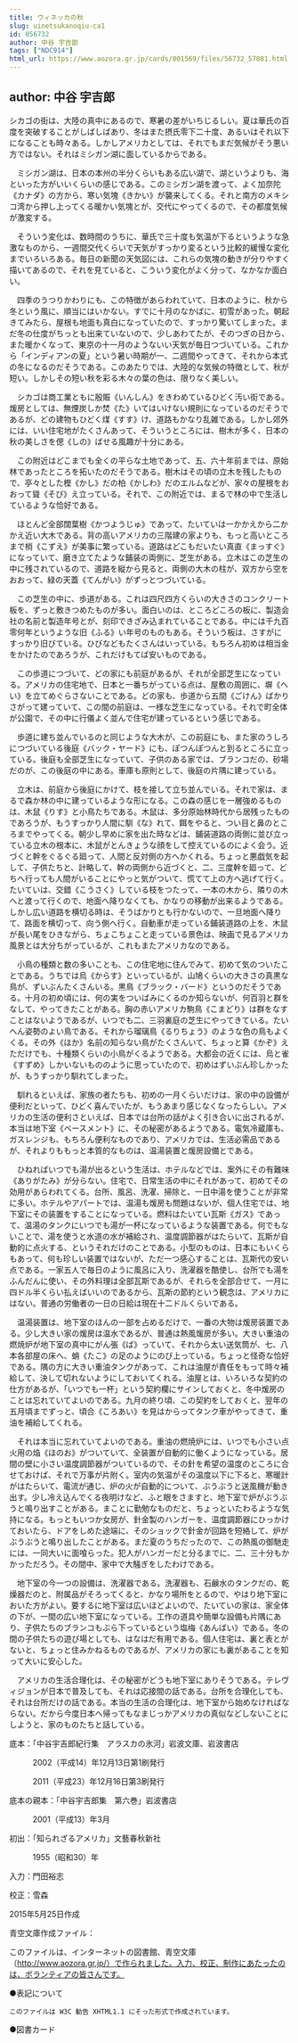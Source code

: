 ```yaml
---
title: ウィネッカの秋
slug: uinetsukanoqiu-ca1
id: 056732
author: 中谷 宇吉郎
tags: ["NDC914"]
html_url: https://www.aozora.gr.jp/cards/001569/files/56732_57081.html
---
```


## author: 中谷 宇吉郎

シカゴの街は、大陸の真中にあるので、寒暑の差がいちじるしい。夏は華氏の百度を突破することがしばしばあり、冬はまた摂氏零下二十度、あるいはそれ以下になることも時々ある。しかしアメリカとしては、それでもまだ気候がそう悪い方ではない。それはミシガン湖に面しているからである。

　ミシガン湖は、日本の本州の半分くらいもある広い湖で、湖というよりも、海といった方がいいくらいの感じである。このミシガン湖を渡って、よく加奈陀《カナダ》の方から、寒い気塊《きかい》が襲来してくる。それと南方のメキシコ湾から押し上ってくる暖かい気塊とが、交代にやってくるので、その都度気候が激変する。

　そういう変化は、数時間のうちに、華氏で三十度も気温が下るというような急激なものから、一週間交代くらいで天気がすっかり変るという比較的緩慢な変化までいろいろある。毎日の新聞の天気図には、これらの気塊の動きが分りやすく描いてあるので、それを見ていると、こういう変化がよく分って、なかなか面白い。

　四季のうつりかわりにも、この特徴があらわれていて、日本のように、秋から冬という風に、順当にはいかない。すでに十月のなかばに、初雪があった。朝起きてみたら、屋根も地面も真白になっていたので、すっかり驚いてしまった。まだ冬の仕度がちっとも出来ていないので、少しあわてたが、そのつぎの日から、また暖かくなって、東京の十一月のようないい天気が毎日つづいている。これから「インディアンの夏」という暑い時期が一、二週間やってきて、それから本式の冬になるのだそうである。このあたりでは、大陸的な気候の特徴として、秋が短い。しかしその短い秋を彩る木々の葉の色は、限りなく美しい。

　シカゴは商工業ともに殷賑《いんしん》をきわめているひどく汚い街である。煖房としては、無煙炭しか焚《た》いてはいけない規則になっているのだそうであるが、どの建物もひどく煤《すす》け、道路もかなり乱雑である。しかし郊外には、いい住宅地がたくさんあって、そういうところには、樹木が多く、日本の秋の美しさを偲《しの》ばせる風趣が十分にある。

　この附近はどこまでも全くの平らな土地であって、五、六十年前までは、原始林であったところを拓いたのだそうである。樹木はその頃の立木を残したもので、亭々とした樫《かし》だの柏《かしわ》だのエルムなどが、家々の屋根をおおって聳《そび》え立っている。それで、この附近では、まるで林の中で生活しているような恰好である。

　ほとんど全部闊葉樹《かつようじゅ》であって、たいていは一かかえから二かかえ近い大木である。背の高いアメリカの三階建の家よりも、もっと高いところまで梢《こずえ》が美事に繁っている。道路はどこもだいたい真直《まっすぐ》になっていて、磨き立てたような鋪装の両側に、芝生がある。立木はこの芝生の中に残されているので、道路を縦から見ると、両側の大木の柱が、双方から空をおおって、緑の天蓋《てんがい》がずっとつづいている。

　この芝生の中に、歩道がある。これは四尺四方くらいの大きさのコンクリート板を、ずっと敷きつめたものが多い。面白いのは、ところどころの板に、製造会社の名前と製造年号とが、刻印できざみ込まれていることである。中には千九百零何年というような旧《ふる》い年号のものもある。そういう板は、さすがにすっかり旧びている。ひびなどもたくさんはいっている。もちろん初めは相当金をかけたのであろうが、これだけもてば安いものである。

　この歩道につづいて、どの家にも前庭があるが、それが全部芝生になっている。アメリカの住宅地で、日本と一番ちがっている点は、屋敷の周囲に、塀《へい》を立てめぐらさないことである。どの家も、歩道から五間《ごけん》ばかりさがって建っていて、この間の前庭は、一様な芝生になっている。それで町全体が公園で、その中に行儀よく並んで住宅が建っているという感じである。

　歩道に建ち並んでいるのと同じような大木が、この前庭にも、また家のうしろにつづいている後庭《バック・ヤード》にも、ぽつんぽつんと到るところに立っている。後庭も全部芝生になっていて、子供のある家では、ブランコだの、砂場だのが、この後庭の中にある。車庫も原則として、後庭の片隅に建っている。

　立木は、前庭から後庭にかけて、枝を接して立ち並んでいる。それで家は、まるで森か林の中に建っているような形になる。この森の感じを一層強めるものは、木鼠《りす》と小鳥たちである。木鼠は、多分原始林時代から居残ったものであろうが、もうすっかり人間に馴《な》れて、餌をやると、つい目と鼻のところまでやってくる。朝少し早めに家を出た時などは、鋪装道路の両側に並び立っている立木の根本に、木鼠がとんきょうな顔をして控えているのによく会う。近づくと幹をぐるぐる廻って、人間と反対側の方へかくれる。ちょっと悪戯気を起して、子供たちと、計略して、幹の両側から近づくと、二、三度幹を廻って、どちへ行っても人間がいることにやっと気がついて、慌てて上の方へ逃げて行く。たいていは、交錯《こうさく》している枝をつたって、一本の木から、隣りの木へと渡って行くので、地面へ降りなくても、かなりの移動が出来るようである。しかし広い道路を横切る時は、そうばかりとも行かないので、一旦地面へ降りて、路面を横切って、向う側へ行く。自動車が走っている鋪装道路の上を、木鼠が長い尾をひきながら、ちょこちょこと走っている景色は、映画で見るアメリカ風景とは大分ちがっているが、これもまたアメリカなのである。

　小鳥の種類と数の多いことも、この住宅地に住んでみて、初めて気のついたことである。うちでは烏《からす》といっているが、山鳩くらいの大きさの真黒な鳥が、ずいぶんたくさんいる。黒鳥《ブラック・バード》というのだそうである。十月の初め頃には、何の実をついばみにくるのか知らないが、何百羽と群をなして、やってきたことがある。胸の赤いアメリカ駒鳥《こまどり》は群をなすことはないようであるが、いつでも二、三羽裏庭の芝生にやってきている。たいへん姿勢のよい鳥である。それから瑠璃鳥《るりちょう》のような色の鳥もよくくる。その外《ほか》名前の知らない鳥がたくさんいて、ちょっと算《かぞ》えただけでも、十種類くらいの小鳥がくるようである。大都会の近くには、烏と雀《すずめ》しかいないもののように思っていたので、初めはずいぶん珍しかったが、もうすっかり馴れてしまった。

　馴れるといえば、家族の者たちも、初めの一月くらいだけは、家の中の設備が便利だといって、ひどく喜んでいたが、もうあまり感じなくなったらしい。アメリカの生活の便利さといえば、日本では台所の話がよく引き合いに出されるが、本当は地下室《ベースメント》に、その秘密があるようである。電気冷蔵庫も、ガスレンジも、もちろん便利なものであり、アメリカでは、生活必需品であるが、それよりももっと本質的なものは、温湯装置と煖房設備とである。

　ひねればいつでも湯が出るという生活は、ホテルなどでは、案外にその有難味《ありがたみ》が分らない。住宅で、日常生活の中にそれがあって、初めてその効用があらわれてくる。台所、風呂、洗濯、掃除と、一日中湯を使うことが非常に多い。ホテルやアパートでは、温湯も煖房も問題はないが、個人住宅では、地下室にその装置をすることになっている。燃料はたいてい瓦斯《ガス》であって、温湯のタンクにいつでも湯が一杯になっているような装置である。何でもないことで、湯を使うと水道の水が補給され、温度調節器がはたらいて、瓦斯が自動的に点火する、というそれだけのことである。小型のものは、日本にもいくらもあって、何も珍しい装置ではないが、ただ一つ感心することは、瓦斯代の安い点である。一家五人で毎日のように風呂に入り、洗濯器を酷使し、台所でも湯をふんだんに使い、その外料理は全部瓦斯であるが、それらを全部合せて、一月に四ドル半くらい払えばいいのであるから、瓦斯の節約という観念は、アメリカにはない。普通の労働者の一日の日給は現在十二ドルくらいである。

　温湯装置は、地下室のほんの一部を占めるだけで、一番の大物は煖房装置である。少し大きい家の煖房は温水であるが、普通は熱風煖房が多い。大きい重油の燃焼炉が地下室の真中にがん張《ば》っていて、それから太い送気筒が、七、八本各部屋の床へ、蛸《たこ》の足のようにのび上っている。ちょっと怪奇な恰好である。隅の方に大きい重油タンクがあって、これは油屋が責任をもって時々補給して、決して切れないようにしておいてくれる。油屋とは、いろいろな契約の仕方があるが、「いつでも一杯」という契約欄にサインしておくと、冬中煖房のことは忘れていてよいのである。九月の終り頃、この契約をしておくと、翌年の五月頃までずっと、頃合《ころあい》を見はからってタンク車がやってきて、重油を補給してくれる。

　それは本当に忘れていてよいのである。重油の燃焼炉には、いつでも小さい点火用の焔《ほのお》がついていて、全装置が自動的に働くようになっている。居間の壁に小さい温度調節器がついているので、その針を希望の温度のところに合せておけば、それで万事が片附く。室内の気温がその温度以下に下ると、寒暖計がはたらいて、電流が通じ、炉の火が自動的について、ぶうぶうと送風機が動き出す。少し冷え込んでくる夜明けなど、ふと眼をさますと、地下室で炉がぶうぶうと鳴り出すことがある。まことに勤勉なものだと、ちょっといたわるような気持になる。もっともいつか女房が、針金製のハンガーを、温度調節器にひっかけておいたら、ドアをしめた途端に、そのショックで針金が回路を短絡して、炉がぶうぶうと鳴り出したことがある。まだ夏のうちだったので、この熱風の御馳走には、一同大いに面喰らった。犯人がハンガーだと分るまでに、二、三十分もかかっただろう。その間中、家中で大騒ぎをしたわけである。

　地下室の今一つの設備は、洗濯器である。洗濯器も、石鹸水のタンクだの、乾燥器だのと、附属品がそろってくると、かなり場所をとるので、やはり地下室においた方がよい。要するに地下室は広いほどよいので、たいていの家は、家全体の下が、一間の広い地下室になっている。工作の道具や簡単な設備も片隅にあり、子供たちのブランコもぶら下っているという塩梅《あんばい》である。冬の間の子供たちの遊び場としても、はなはだ有用である。個人住宅は、裏と表とがないと、ちょっと住みかねるものであるが、アメリカの家にも裏があることを知って大いに安心した。

　アメリカの生活合理化は、その秘密がどうも地下室にありそうである。テレヴィジョンが日本で普及しても、それは応接間の話である。台所を合理化しても、それは台所だけの話である。本当の生活の合理化は、地下室から始めなければならない。だから今度日本へ帰ってもなまじっかアメリカの真似などしないことにしようと、家のものたちと話している。













底本：「中谷宇吉郎紀行集　アラスカの氷河」岩波文庫、岩波書店

　　　2002（平成14）年12月13日第1刷発行

　　　2011（平成23）年12月16日第3刷発行

底本の親本：「中谷宇吉郎集　第六巻」岩波書店

　　　2001（平成13）年3月

初出：「知られざるアメリカ」文藝春秋新社

　　　1955（昭和30）年

入力：門田裕志

校正：雪森

2015年5月25日作成

青空文庫作成ファイル：

このファイルは、インターネットの図書館、青空文庫（http://www.aozora.gr.jp/）で作られました。入力、校正、制作にあたったのは、ボランティアの皆さんです。











●表記について


	このファイルは W3C 勧告 XHTML1.1 にそった形式で作成されています。







●図書カード